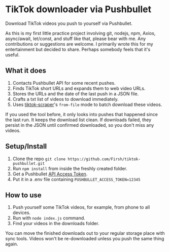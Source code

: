 # TikTok downloader via Pushbullet

Download TikTok videos you push to yourself via Pushbullet.

As this is my first little practice project involving git, nodejs, npm, Axios, async/await, let/const, and stuff like that, please bear with me. Any contributions or suggestions are welcome. I primarily wrote this for my entertainment but decided to share. Perhaps somebody feels that it's useful.

## What it does

1. Contacts Pushbullet API for some recent pushes.
2. Finds TikTok short URLs and expands them to web video URLs.
3. Stores the URLs and the date of the last push in a JSON file.
4. Crafts a txt list of videos to download immediately.
5. Uses [tiktok-scraper](https://github.com/drawrowfly/tiktok-scraper)'s `from-file` mode to batch download these videos.

If you used the tool before, it only looks into pushes that happened since the last run. It keeps the download list clean. If downloads failed, they persist in the JSON until confirmed downloaded, so you don't miss any videos.

## Setup/Install

1. Clone the repo `git clone https://github.com/Firsh/tiktok-pushbullet.git`
2. Run `npm install` from inside the freshly created folder.
3. Get a Pushbullet [API Access Token](https://www.pushbullet.com/#settings/account).
4. Put it in a .env file containing `PUSHBULLET_ACCESS_TOKEN=12345`

## How to use

1. Push yourself some TikTok videos, for example, from phone to all devices.
2. Run with `node index.js` command.
3. Find your videos in the downloads folder.

You can move the finished downloads out to your regular storage place with sync tools. Videos won't be re-downloaded unless you push the same thing again.

